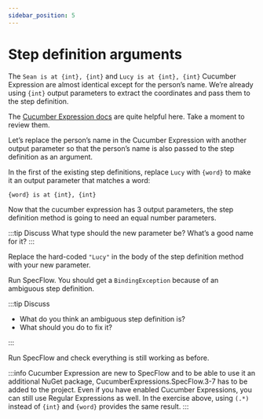 ```yaml
---
sidebar_position: 5
---
```


# Step definition arguments

The `Sean is at {int}, {int}` and `Lucy is at {int}, {int}` Cucumber Expression are almost identical except for the person’s name. We’re already using `{int}` output parameters to extract the coordinates and pass them to the step definition.

The [Cucumber Expression docs](https://github.com/cucumber/cucumber-expressions#readme) are quite helpful here. Take a moment to review them.

Let’s replace the person’s name in the Cucumber Expression with another output parameter so that the person’s name is also passed to the step definition as an argument.

In the first of the existing step definitions, replace `Lucy` with `{word}` to make it an output parameter that matches a word:

`{word} is at {int}, {int}`

Now that the cucumber expression has 3 output parameters, the step definition method is going to need an equal number parameters.

:::tip Discuss
What type should the new parameter be? What’s a good name for it?
:::

Replace the hard-coded `"Lucy"` in the body of the step definition method with your new parameter.

Run SpecFlow. You should get a `BindingException` because of an ambiguous step definition.

:::tip Discuss

- What do you think an ambiguous step definition is?
- What should you do to fix it?

:::

Run SpecFlow and check everything is still working as before.

:::info
Cucumber Expression are new to SpecFlow and to be able to use it an additional NuGet package, CucumberExpressions.SpecFlow.3-7 has to be added to the project. Even if you have enabled Cucumber Expressions, you can still use Regular Expressions as well. In the exercise above, using `(.*)` instead of `{int}` and `{word}` provides the same result.
:::
